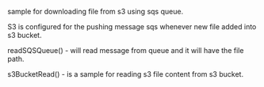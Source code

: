 

sample for downloading file from s3 using sqs queue.

S3 is configured for the pushing message sqs whenever new file added into s3 bucket.


readSQSQueue() - will read message from queue and it will have the file path.

s3BucketRead() - is a sample for reading s3 file content from s3 bucket.

